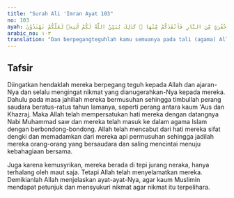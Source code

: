 ```yaml
---
title: "Surah Ali 'Imran Ayat 103"
no: 103
ayah: وَاعْتَصِمُوْا بِحَبْلِ اللّٰهِ جَمِيْعًا وَّلَا تَفَرَّقُوْا ۖوَاذْكُرُوْا نِعْمَتَ اللّٰهِ عَلَيْكُمْ اِذْ كُنْتُمْ اَعْدَاۤءً فَاَلَّفَ بَيْنَ قُلُوْبِكُمْ فَاَصْبَحْتُمْ بِنِعْمَتِهٖٓ اِخْوَانًاۚ وَكُنْتُمْ عَلٰى شَفَا حُفْرَةٍ مِّنَ النَّارِ فَاَنْقَذَكُمْ مِّنْهَا ۗ كَذٰلِكَ يُبَيِّنُ اللّٰهُ لَكُمْ اٰيٰتِهٖ لَعَلَّكُمْ تَهْتَدُوْنَ 
arabic_no: ١٠٣
translation: "Dan berpegangteguhlah kamu semuanya pada tali (agama) Allah, dan janganlah kamu bercerai berai, dan ingatlah nikmat Allah kepadamu ketika kamu dahulu (masa jahiliah) bermusuhan, lalu Allah mempersatukan hatimu, sehingga dengan karunia-Nya kamu menjadi bersaudara, sedangkan (ketika itu) kamu berada di tepi jurang neraka, lalu Allah menyelamatkan kamu dari sana. Demikianlah, Allah menerangkan ayat-ayat-Nya kepadamu agar kamu mendapat petunjuk."
---
```


## Tafsir

Diingatkan hendaklah mereka berpegang teguh kepada Allah dan ajaran-Nya dan selalu mengingat nikmat yang dianugerahkan-Nya kepada mereka. Dahulu pada masa jahiliah mereka bermusuhan sehingga timbullah perang saudara beratus-ratus tahun lamanya, seperti perang antara kaum 'Aus dan Khazraj. Maka Allah telah mempersatukan hati mereka dengan datangnya Nabi Muhammad saw dan mereka telah masuk ke dalam agama Islam dengan berbondong-bondong. Allah telah mencabut dari hati mereka sifat dengki dan memadamkan dari mereka api permusuhan sehingga jadilah mereka orang-orang yang bersaudara dan saling mencintai menuju kebahagiaan bersama.

Juga karena kemusyrikan, mereka berada di tepi jurang neraka, hanya terhalang oleh maut saja. Tetapi Allah telah menyelamatkan mereka. Demikianlah Allah menjelaskan ayat-ayat-Nya, agar kaum Muslimin mendapat petunjuk dan mensyukuri nikmat agar nikmat itu terpelihara.